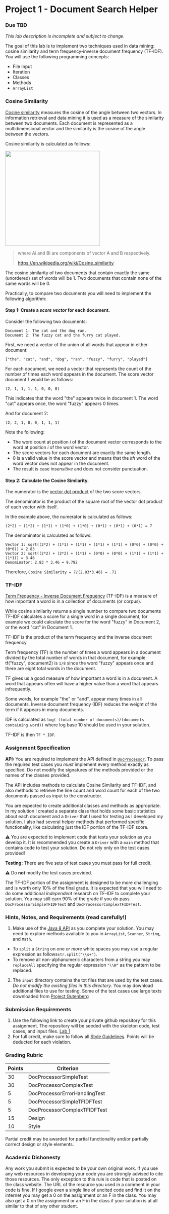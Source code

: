 Project 1 - Document Search Helper
==================================

### Due TBD

*This lab description is incomplete and subject to change.*

The goal of this lab is to implement two techniques used in data mining: cosine similarity and term frequency-inverse document frequency (TF-IDF). You will use the following programming concepts:

- File Input
- Iteration
- Classes
- Methods
- `ArrayList`

### Cosine Similarity

[Cosine similarity](https://en.wikipedia.org/wiki/Cosine_similarity) measures the cosine of the angle between two vectors. In information retrieval and data mining it is used as a measure of the similarity between two documents. Each document is represented as a multidimensional vector and the similarity is the cosine of the angle between the vectors.

Cosine similarity is calculated as follows:

<img src="https://wikimedia.org/api/rest_v1/media/math/render/svg/1e1fccd8f6d7c2acccde3c9426a795c4b9570c27" width="300">

> where Ai and Bi are components of vector A and B respectively.
> 
>  https://en.wikipedia.org/wiki/Cosine_similarity

The cosine similarity of two documents that contain exactly the same (unordered) set of words will be 1. Two documents that contain none of the same words will be 0.

Practically, to compare two documents you will need to implement the following algorithm:

#### Step 1: Create a *score vector* for each document. 

Consider the following two documents:

```
Document 1: The cat and the dog ran.
Document 2: The fuzzy cat and the furry cat played.
```

First, we need a vector of the union of all words that appear in either document:

```
["the", "cat", "and", "dog", "ran", "fuzzy", "furry", "played"]
```

For each document, we need a vector that represents the count of the number of times each word appears in the document. The score vector document 1 would be as follows:

```
[2, 1, 1, 1, 1, 0, 0, 0]
```

This indicates that the word "the" appears twice in document 1. The word "cat" appears once, the word "fuzzy" appears 0 times.

And for document 2:

```
[2, 2, 1, 0, 0, 1, 1, 1]
```

Note the following:

- The word count at position *i* of the document vector corresponds to the word at position *i* of the word vector.
- The score vectors for each document are exactly the same length.
- 0 is a valid value in the score vector and means that the *ith* word of the word vector does not appear in the document.
- The result is case *insensitive* and does not consider punctuation.

#### Step 2: Calculate the Cosine Similarity.

The numerator is the [vector dot product](https://www.mathsisfun.com/algebra/vectors-dot-product.html) of the two score vectors.

The denominator is the product of the square root of the vector dot product of each vector with itself.

In the example above, the numerator is calculated as follows:

```
(2*2) + (1*2) + (1*1) + (1*0) + (1*0) + (0*1) + (0*1) + (0*1) = 7
```

The denominator is calculated as follows:

```
Vector 1: sqrt((2*2) + (1*1) + (1*1) + (1*1) + (1*1) + (0*0) + (0*0) + (0*0)) = 2.83
Vector 2: sqrt((2*2) + (2*2) + (1*1) + (0*0) + (0*0) + (1*1) + (1*1) + (1*1)) = 3.46
Denominator: 2.83 * 3.46 = 9.792
```

Therefore, `Cosine Similarity = 7/(2.83*3.46) = .71`

### TF-IDF

[Term Frequency - Inverse Document Frequency](https://en.wikipedia.org/wiki/Tf%E2%80%93idf)  (TF-IDF) is a measure of how important a word is in a collection of documents (or corpus). 

While cosine similarity returns a single number to compare two documents TF-IDF calculates a score for a single word in a single document, for example we could calculate the score for the word "fuzzy" in Document 2, or the word "cat" in Document 1.

TF-IDF is the product of the term frequency and the inverse document frequency.

Term frequency (TF) is the number of times a word appears in a document divided by the total number of words in that document, for example tf("fuzzy", document2) is `1/8` since the word "fuzzy" appears once and there are eight total words in the document. 

TF gives us a good measure of how important a word is in a document. A word that appears often will have a higher value than a word that appears infrequently.

Some words, for example "the" or "and", appear many times in all documents. Inverse document frequency (IDF) reduces the weight of the term if it appears in many documents.

IDF is calculated as `log( (total number of documents)/(documents containing word))` where log base 10 should be used in your solution.

TF-IDF is then `TF * IDF`.

### Assignment Specification

**API:** You are required to implement the API defined in [`DocProcessor`](https://github.com/CS514-F17/DocumentSearchHelper/blob/master/src/main/java/docsearch/DocProcessor.java). To pass the required test cases you *must* implement every method exactly as specified. Do not modify the signatures of the methods provided or the names of the classes provided.

The API includes methods to calculate Cosine Similarity and TF-IDF, and also methods to retrieve the line count and word count for each of the two documents passed as input to the constructor.

You are expected to create additional classes and methods as appropriate. In my solution I created a separate class that holds some basic statistics about each document and a `Driver` that I used for testing as I developed my solution. I also had several helper methods that performed specific functionality, like calculating just the IDF portion of the TF-IDF score.

:warning: You are expected to implement code that tests your solution as you develop it. It is recommended you create a `Driver` with a `main` method that contains code to test your solution. Do not rely only on the test cases provided!

**Testing:** There are five sets of test cases you must pass for full credit. 

:warning: Do **not** modify the test cases provided. 

The TF-IDF portion of the assignment is designed to be more challenging and is worth only 10% of the final grade. It is expected that you will need to do some additional *independent* research on TF-IDF to complete your solution. You may still earn 90% of the grade if you do pass `DocProcessorSimpleTFIDFTest` and `DocProcessorComplexTFIDFTest`.


### Hints, Notes, and Requirements (read carefully!)

1. Make use of the [Java 8 API](https://docs.oracle.com/javase/8/docs/api/) as you complete your solution. You may need to explore methods available to you in `ArrayList`, `Scanner`,  `String`, and `Math`.
  * To `split` a `String` on one *or more* white spaces you may use a regular expression as follows`str.split("\\s+")`. 
  * To remove all non-alphanumeric characters from a string you may `replaceAll` specifying the regular expression `"\\W"` as the pattern to be replaced.
2. The `input` directory contains the txt files that are used by the test cases. *Do not modify the existing files in this directory*. You may download additional files to use for testing. Some of the test cases use large texts downloaded from [Project Gutenberg](https://www.gutenberg.org/)


### Submission Requirements

1. Use the following link to create your private github repository for this assignment. The repository will be seeded with the skeleton code, test cases, and input files. [Lab 1]()
2. For full credit, make sure to follow all [Style Guidelines](https://github.com/CS514-F17/notes/blob/master/Admin/style.md). Points will be deducted for each violation.


### Grading Rubric

| Points | Criterion |
| ------ | -------- |  
| 30 | DocProcessorSimpleTest |
| 30 | DocProcessorComplexTest | 
| 5 | DocProcessorErrorHandlingTest | 
| 5 | DocProcessorSimpleTFIDFTest |
| 5 | DocProcessorComplexTFIDFTest | | 
| 15 | Design |
| 10 | Style |

Partial credit may be awarded for partial functionality and/or partially correct design or style elements.

### Academic Dishonesty

Any work you submit is expected to be your own original work. If you use any web resources in developing your code you are strongly advised to cite those resources. The only exception to this rule is code that is posted on the class website. The URL of the resource you used in a comment in your code is fine. If I google even a single line of uncited code and find it on the internet you may get a 0 on the assignment or an F in the class. You may also get a 0 on the assignment or an F in the class if your solution is at all similar to that of any other student.
